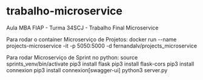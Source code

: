 # trabalho-microservice
Aula MBA FIAP - Turma 34SCJ - Trabalho Final Microservice


Para rodar o container Microserviço de Projetos:
docker run --name projects-microservice -it -p 5050:5000 -d fernandalv/projects_microservice

Para rodar Microserviço de Sprint no python:
source sprints_venv/bin/activate
pip3 install flask
pip3 install flask-cors
pip3 install connexion
pip3 install connexion[swagger-ui]
python3 server.py
